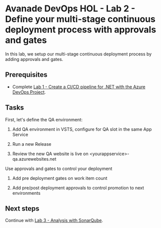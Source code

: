 # Avanade DevOps HOL - Lab 2 - Define your multi-stage continuous deployment process with approvals and gates

In this lab, we setup our multi-stage continuous deployment process by adding approvals and gates.

## Prerequisites

- Complete [Lab 1 - Create a CI/CD pipeline for .NET with the Azure DevOps Project](lab-1-azure-devops-project-pipeline.md).

## Tasks

First, let's define the QA environment:

1. Add QA environment in VSTS, configure for QA slot in the same App Service

1. Run a new Release

1. Review the new QA website is live on \<yourappservice\>-qa.azurewebsites.net

Use approvals and gates to control your deployment

1. Add pre deployment gates on work item count

1. Add pre/post deployment approvals to control promotion to next environments

## Next steps

Continue with [Lab 3 - Analysis with SonarQube](lab-3-analysis-with-sonarqube.md).